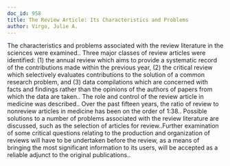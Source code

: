 ```yaml
---
doc_id: 958
title: The Review Article: Its Characteristics and Problems
author: Virgo, Julie A.
---
```


The characteristics and problems associated with the review literature in the
sciences were examined.. Three major classes of review articles were identified:
(1) the annual review which aims to provide a systematic record of the 
contributions made within the previous year, (2) the critical review which 
selectively evaluates contributions to the solution of a common research problem,
and (3) data compilations which are concerned with facts and findings rather 
than the opinions of the authors of papers from which the data are taken.. The
role and control of the review article in medicine was described.. Over the
past fifteen years, the ratio of review to nonreview articles in medicine has 
been on the order of 1:38.. Possible solutions to a number of problems associated
with the review literature are discussed, such as the selection of articles for 
review..Further examination of some critical questions relating to the production
and organization of reviews will have to be undertaken before the review, as a
means of bringing the most significant information to its users, will be 
accepted as a reliable adjunct to the original publications..